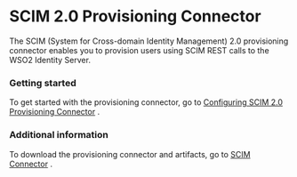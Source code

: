 # SCIM 2.0 Provisioning Connector

The SCIM (System for Cross-domain Identity Management) 2.0 provisioning
connector enables you to provision users using SCIM REST calls to the
WSO2 Identity Server.

### Getting started

To get started with the provisioning connector, go to [Configuring SCIM
2.0 Provisioning
Connector](_Configuring_SCIM_2.0_Provisioning_Connector_) .

### Additional information

To download the provisioning connector and artifacts, go to [SCIM
Connector](https://store.wso2.com/store/assets/isconnector/details/d3e666a6-c26d-4cd2-ba92-d1b4d9c64a4f)
.
